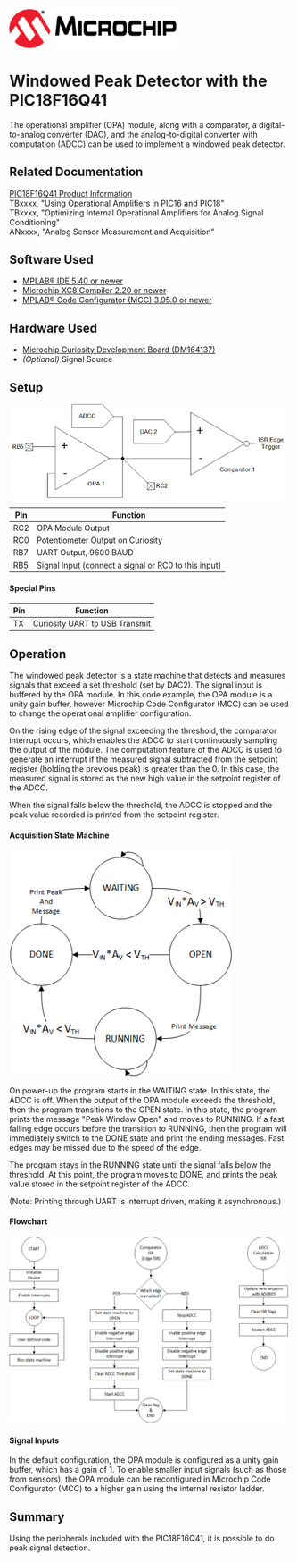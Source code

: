 <!-- Please do not change this html logo with link -->
<a href="https://www.microchip.com" rel="nofollow"><img src="images/microchip.png" alt="MCHP" width="300"/></a>

# Windowed Peak Detector with the PIC18F16Q41
The operational amplifier (OPA) module, along with a comparator, a digital-to-analog converter (DAC), and the analog-to-digital converter with computation (ADCC) can be used to implement a windowed peak detector.

## Related Documentation

<a href="https://www.microchip.com/wwwproducts/en/PIC18F16Q41">PIC18F16Q41 Product Information</a><br>
TBxxxx, "Using Operational Amplifiers in PIC16 and PIC18"<br>
TBxxxx, "Optimizing Internal Operational Amplifiers for Analog Signal Conditioning"<br>
ANxxxx, "Analog Sensor Measurement and Acquisition"

## Software Used

* <a href="http://www.microchip.com/mplab/mplab-x-ide">MPLAB® IDE 5.40 or newer</a>
* <a href="https://www.microchip.com/mplab/compilers">Microchip XC8 Compiler 2.20 or newer</a>
* <a href="https://www.microchip.com/mplab/mplab-code-configurator">MPLAB® Code Configurator (MCC) 3.95.0 or newer</a>

## Hardware Used

* <a href="https://www.microchip.com/DevelopmentTools/ProductDetails/PartNO/DM164137"> Microchip Curiosity Development Board (DM164137) </a>
* *(Optional)* Signal Source

## Setup

<img src="images/diagram.png" alt="schematic" width="500px" /><br>

| Pin | Function
| --- | --------
| RC2 | OPA Module Output
| RC0 | Potentiometer Output on Curiosity
| RB7 | UART Output, 9600 BAUD
| RB5 | Signal Input (connect a signal or RC0 to this input)

#### Special Pins

| Pin | Function
| --- | --------
| TX  | Curiosity UART to USB Transmit

## Operation
The windowed peak detector is a state machine that detects and measures signals that exceed a set threshold (set by DAC2). The signal input is buffered by the OPA module. In this code example, the OPA module is a unity gain buffer, however Microchip Code Configurator (MCC) can be used to change the operational amplifier configuration.

 On the rising edge of the signal exceeding the threshold, the comparator interrupt occurs, which enables the ADCC to start continuously sampling the output of the module. The computation feature of the ADCC is used to generate an interrupt if the measured signal subtracted from the setpoint register (holding the previous peak) is greater than the 0. In this case, the measured signal is stored as the new high value in the setpoint register of the ADCC.

 When the signal falls below the threshold, the ADCC is stopped and the peak value recorded is printed from the setpoint register.


#### Acquisition State Machine
<img src="images/stateMachine.png" alt="state machine drawing" width="400px" /><br>

On power-up the program starts in the WAITING state. In this state, the ADCC is off. When the output of the OPA module exceeds the threshold, then the program transitions to the OPEN state. In this state, the program prints the message "Peak Window Open" and moves to RUNNING. If a fast falling edge occurs before the transition to RUNNING, then the program will immediately switch to the DONE state and print the ending messages. Fast edges may be missed due to the speed of the edge.  

The program stays in the RUNNING state until the signal falls below the threshold. At this point, the program moves to DONE, and prints the peak value stored in the setpoint register of the ADCC.

(Note: Printing through UART is interrupt driven, making it asynchronous.)

#### Flowchart
<img src="images/flowchart.png" alt="flowchart" width="500px" /><br>


#### Signal Inputs
In the default configuration, the OPA module is configured as a unity gain buffer, which has a gain of 1. To enable smaller input signals (such as those from sensors), the OPA module can be reconfigured in Microchip Code Configurator (MCC) to a higher gain using the internal resistor ladder.

## Summary
Using the peripherals included with the PIC18F16Q41, it is possible to do peak signal detection.
